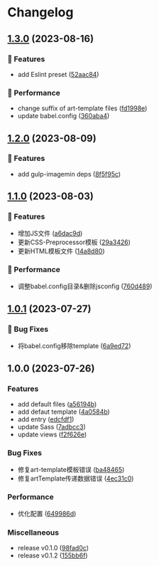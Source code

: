 # Changelog

## [1.3.0](https://github.com/Meqn/pipflow-template/compare/v1.2.0...v1.3.0) (2023-08-16)


### 🚀 Features

* add Eslint preset ([52aac84](https://github.com/Meqn/pipflow-template/commit/52aac840bc8f1c3007e6e887b1aad195bf6f5bcf))


### 🌟 Performance

* change suffix of art-template files ([fd1998e](https://github.com/Meqn/pipflow-template/commit/fd1998e5edda6ee25c2a347a503027e74a057b37))
* update babel.config ([360aba4](https://github.com/Meqn/pipflow-template/commit/360aba4a1c4790128c1b421b147874e750be950a))

## [1.2.0](https://github.com/Meqn/pipflow-template/compare/v1.1.0...v1.2.0) (2023-08-09)


### 🚀 Features

* add gulp-imagemin deps ([8f5f95c](https://github.com/Meqn/pipflow-template/commit/8f5f95cf52ebb86200651cba12291a1ab2019b5a))

## [1.1.0](https://github.com/Meqn/pipflow-template/compare/v1.0.1...v1.1.0) (2023-08-03)


### 🚀 Features

* 增加JS文件 ([a6dac9d](https://github.com/Meqn/pipflow-template/commit/a6dac9dca80c84de2b67f1dc978d65530ca4822d))
* 更新CSS-Preprocessor模板 ([29a3426](https://github.com/Meqn/pipflow-template/commit/29a3426129096521134cfb46516b591513b78c4d))
* 更新HTML模板文件 ([14a8d80](https://github.com/Meqn/pipflow-template/commit/14a8d80cd81610e180cb3f1d02fddf5470b73258))


### 🌟 Performance

* 调整babel.config目录&删除jsconfig ([760d489](https://github.com/Meqn/pipflow-template/commit/760d489e591389539d55e0ed118d15eeb8a3ba3f))

## [1.0.1](https://github.com/Meqn/pipflow-template/compare/v1.0.0...v1.0.1) (2023-07-27)


### 🐛 Bug Fixes

* 将babel.config移除template ([6a9ed72](https://github.com/Meqn/pipflow-template/commit/6a9ed729cc894493fc63980fe7d3822e78ce8c6d))

## 1.0.0 (2023-07-26)


### Features

* add default files ([a56194b](https://github.com/Meqn/pipflow-template/commit/a56194b73741dface35895a63c2e66a1f2de812e))
* add defaut template ([4a0584b](https://github.com/Meqn/pipflow-template/commit/4a0584bcb7f6270c31ea57e01a5fb10d2cf3152a))
* add entry ([edcfdf1](https://github.com/Meqn/pipflow-template/commit/edcfdf188922776f5cea0d36b3c0d94266b080b9))
* update Sass ([7adbcc3](https://github.com/Meqn/pipflow-template/commit/7adbcc30c0bd1043c10f61d36afe00d9af88c074))
* update views ([f2f626e](https://github.com/Meqn/pipflow-template/commit/f2f626e14ecf8b544c46b60dc216d3dd41dd2f9c))


### Bug Fixes

* 修复art-template模板错误 ([ba48465](https://github.com/Meqn/pipflow-template/commit/ba484652b7bb8a0643ae3b154ec63b7dfbcd5eb7))
* 修复artTemplate传递数据错误 ([4ec31c0](https://github.com/Meqn/pipflow-template/commit/4ec31c082686aeccf338a1cecaac680e6bd51c3c))


### Performance

* 优化配置 ([649986d](https://github.com/Meqn/pipflow-template/commit/649986d674938ba49872c5a6df8e8f50c09048eb))


### Miscellaneous

* release v0.1.0 ([98fad0c](https://github.com/Meqn/pipflow-template/commit/98fad0c461fe9479c0a42094d3dc419693fb84c1))
* release v0.1.2 ([155bb6f](https://github.com/Meqn/pipflow-template/commit/155bb6f7389b3b2f89f58cc3b73022218c9b1f49))
